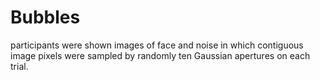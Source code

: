 # Bubbles
participants were shown images of face and noise in which contiguous image pixels were sampled by randomly ten Gaussian apertures on each trial. 

